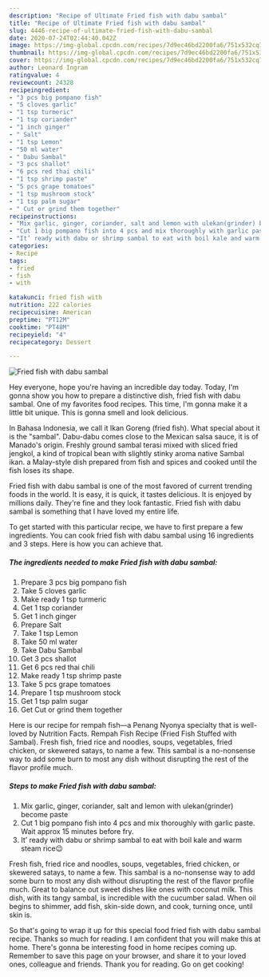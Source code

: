 ```yaml
---
description: "Recipe of Ultimate Fried fish with dabu sambal"
title: "Recipe of Ultimate Fried fish with dabu sambal"
slug: 4446-recipe-of-ultimate-fried-fish-with-dabu-sambal
date: 2020-07-24T02:44:40.042Z
image: https://img-global.cpcdn.com/recipes/7d9ec46bd2200fa6/751x532cq70/fried-fish-with-dabu-sambal-recipe-main-photo.jpg
thumbnail: https://img-global.cpcdn.com/recipes/7d9ec46bd2200fa6/751x532cq70/fried-fish-with-dabu-sambal-recipe-main-photo.jpg
cover: https://img-global.cpcdn.com/recipes/7d9ec46bd2200fa6/751x532cq70/fried-fish-with-dabu-sambal-recipe-main-photo.jpg
author: Leonard Ingram
ratingvalue: 4
reviewcount: 24328
recipeingredient:
- "3 pcs big pompano fish"
- "5 cloves garlic"
- "1 tsp turmeric"
- "1 tsp coriander"
- "1 inch ginger"
- " Salt"
- "1 tsp Lemon"
- "50 ml water"
- " Dabu Sambal"
- "3 pcs shallot"
- "6 pcs red thai chili"
- "1 tsp shrimp paste"
- "5 pcs grape tomatoes"
- "1 tsp mushroom stock"
- "1 tsp palm sugar"
- " Cut or grind them together"
recipeinstructions:
- "Mix garlic, ginger, coriander, salt and lemon with ulekan(grinder) become paste"
- "Cut 1 big pompano fish into 4 pcs and mix thoroughly with garlic paste. Wait approx 15 minutes before fry."
- "It’ ready with dabu or shrimp sambal to eat with boil kale and warm steam rice😉"
categories:
- Recipe
tags:
- fried
- fish
- with

katakunci: fried fish with 
nutrition: 222 calories
recipecuisine: American
preptime: "PT12M"
cooktime: "PT48M"
recipeyield: "4"
recipecategory: Dessert

---
```



![Fried fish with dabu sambal](https://img-global.cpcdn.com/recipes/7d9ec46bd2200fa6/751x532cq70/fried-fish-with-dabu-sambal-recipe-main-photo.jpg)

Hey everyone, hope you're having an incredible day today. Today, I'm gonna show you how to prepare a distinctive dish, fried fish with dabu sambal. One of my favorites food recipes. This time, I'm gonna make it a little bit unique. This is gonna smell and look delicious.

In Bahasa Indonesia, we call it Ikan Goreng (fried fish). What special about it is the &#34;sambal&#34;. Dabu-dabu comes close to the Mexican salsa sauce, it is of Manado&#39;s origin. Freshly ground sambal terasi mixed with sliced fried jengkol, a kind of tropical bean with slightly stinky aroma native Sambal ikan. a Malay-style dish prepared from fish and spices and cooked until the fish loses its shape.

Fried fish with dabu sambal is one of the most favored of current trending foods in the world. It is easy, it is quick, it tastes delicious. It is enjoyed by millions daily. They're fine and they look fantastic. Fried fish with dabu sambal is something that I have loved my entire life.


To get started with this particular recipe, we have to first prepare a few ingredients. You can cook fried fish with dabu sambal using 16 ingredients and 3 steps. Here is how you can achieve that.

<!--inarticleads1-->

##### The ingredients needed to make Fried fish with dabu sambal:

1. Prepare 3 pcs big pompano fish
1. Take 5 cloves garlic
1. Make ready 1 tsp turmeric
1. Get 1 tsp coriander
1. Get 1 inch ginger
1. Prepare  Salt
1. Take 1 tsp Lemon
1. Take 50 ml water
1. Take  Dabu Sambal
1. Get 3 pcs shallot
1. Get 6 pcs red thai chili
1. Make ready 1 tsp shrimp paste
1. Take 5 pcs grape tomatoes
1. Prepare 1 tsp mushroom stock
1. Get 1 tsp palm sugar
1. Get  Cut or grind them together


Here is our recipe for rempah fish—a Penang Nyonya specialty that is well-loved by Nutrition Facts. Rempah Fish Recipe (Fried Fish Stuffed with Sambal). Fresh fish, fried rice and noodles, soups, vegetables, fried chicken, or skewered satays, to name a few. This sambal is a no-nonsense way to add some burn to most any dish without disrupting the rest of the flavor profile much. 

<!--inarticleads2-->

##### Steps to make Fried fish with dabu sambal:

1. Mix garlic, ginger, coriander, salt and lemon with ulekan(grinder) become paste
1. Cut 1 big pompano fish into 4 pcs and mix thoroughly with garlic paste. Wait approx 15 minutes before fry.
1. It’ ready with dabu or shrimp sambal to eat with boil kale and warm steam rice😉


Fresh fish, fried rice and noodles, soups, vegetables, fried chicken, or skewered satays, to name a few. This sambal is a no-nonsense way to add some burn to most any dish without disrupting the rest of the flavor profile much. Great to balance out sweet dishes like ones with coconut milk. This dish, with its tangy sambal, is incredible with the cucumber salad. When oil begins to shimmer, add fish, skin-side down, and cook, turning once, until skin is. 

So that's going to wrap it up for this special food fried fish with dabu sambal recipe. Thanks so much for reading. I am confident that you will make this at home. There's gonna be interesting food in home recipes coming up. Remember to save this page on your browser, and share it to your loved ones, colleague and friends. Thank you for reading. Go on get cooking!
